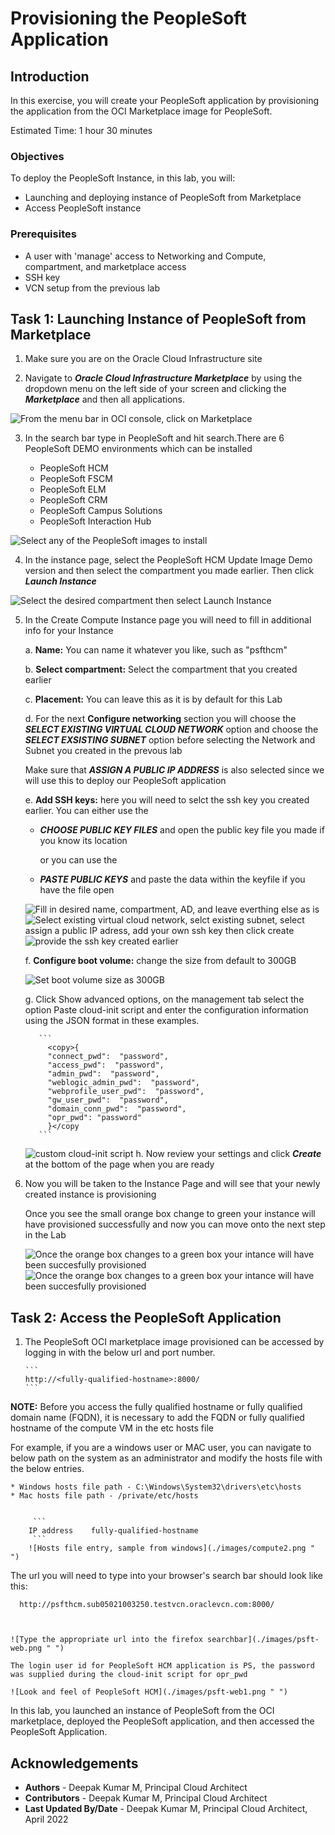# Provisioning the PeopleSoft Application

## Introduction

In this exercise, you will create your PeopleSoft application by provisioning the application from the OCI  Marketplace image for PeopleSoft.

Estimated Time: 1 hour 30 minutes

### Objectives

To deploy the PeopleSoft Instance, in this lab, you will:
*   Launching and deploying instance of PeopleSoft from Marketplace
*   Access PeopleSoft instance

### Prerequisites
* A user with 'manage' access to Networking and Compute, compartment, and marketplace access
* SSH key
* VCN setup from the previous lab

## Task 1:  Launching Instance of PeopleSoft from Marketplace

1. Make sure you are on the Oracle Cloud Infrastructure site

2. Navigate to ***Oracle Cloud Infrastructure Marketplace*** by using the dropdown menu on the left side of your screen and clicking the ***Marketplace*** and then all applications.

  ![From the menu bar in OCI console, click on Marketplace](./images/marketplace.png " ")

3. In the search bar type in PeopleSoft and hit search.There are 6 PeopleSoft DEMO environments which can be installed
   
    * PeopleSoft HCM
    * PeopleSoft FSCM
    * PeopleSoft ELM
    * PeopleSoft CRM
    * PeopleSoft Campus Solutions
    * PeopleSoft Interaction Hub

  ![Select any of the PeopleSoft images to install](./images/marketplace1.png " ")


4. In the instance page, select the PeopleSoft HCM Update Image Demo version and then select the compartment you made earlier. Then click ***Launch Instance***

  ![Select the desired compartment then select Launch Instance](./images/marketplace2.png " ")

5. In the Create Compute Instance page you will need to fill in additional info for your Instance

    a.  **Name:** You can name it whatever you like, such as "psfthcm"

    b.  **Select compartment:** Select the compartment that you created earlier

    c.  **Placement:** You can leave this as it is by default for this Lab

    d.   For the next **Configure networking** section you will choose the ***SELECT EXISTING VIRTUAL CLOUD NETWORK*** option and choose the ***SELECT EXSISTING SUBNET*** option before selecting the Network and Subnet you created in the prevous lab

    Make sure that ***ASSIGN A PUBLIC IP ADDRESS*** is also selected since we will use this to deploy our PeopleSoft application

    e. **Add SSH keys:** here you will need to selct the ssh key you created earlier. You can either use the

    *   ***CHOOSE PUBLIC KEY FILES*** and open the public key file you made if you know its location

        or you can use the

    *   ***PASTE PUBLIC KEYS*** and paste the data within the keyfile if you have the file open

    

    

    ![Fill in desired name, compartment, AD, and leave everthing else as is](./images/marketplace3.png " ")
    ![Select existing virtual cloud network, selct existing subnet, select assign a public IP adress, add your own ssh key then click create](./images/marketplace4.png " ")
    ![provide the ssh key created earlier](./images/marketplace5.png " ")
   
    f.  **Configure boot volume:** change the size from default to 300GB

    ![Set boot volume size as 300GB](./images/marketplace6.png " ")

    g. Click Show advanced options, on the management tab select the option Paste cloud-init script and enter the configuration information using the JSON format in these examples.
      
          ```   
            <copy>{
            "connect_pwd":  "password",
            "access_pwd":  "password",
            "admin_pwd":  "password",
            "weblogic_admin_pwd":  "password",
            "webprofile_user_pwd":  "password",
            "gw_user_pwd":  "password",
            "domain_conn_pwd":  "password",
            "opr_pwd": "password"
            }</copy
          ```
    
    ![custom cloud-init script](./images/marketplace7.png " ")
    h. Now review your settings and click ***Create*** at the bottom of the page when you are ready
6. Now you will be taken to the Instance Page and will see that your newly created instance is provisioning

     Once you see the small orange box change to green your instance will have provisioned successfully and now you can move onto the next step in the Lab

     ![Once the orange box changes to a green box your intance will have been succesfully provisioned](./images/compute.png " ")
     ![Once the orange box changes to a green box your intance will have been succesfully provisioned](./images/compute1.png " ")


## Task 2: Access the PeopleSoft Application 



1. The PeopleSoft OCI marketplace image provisioned can be accessed by logging in with the below url and port number. 

       ```
       http://<fully-qualified-hostname>:8000/
       ```



  **NOTE:** Before you access the fully qualified hostname or fully qualified domain name (FQDN), it is necessary to add the FQDN or fully qualified hostname of the compute VM in the etc hosts file
  
  For example, if you are a windows user or MAC user, you can navigate to below path on the  system as an administrator and modify the hosts file with the below entries.
   
    * Windows hosts file path - C:\Windows\System32\drivers\etc\hosts
    * Mac hosts file path - /private/etc/hosts


         ```
        IP address    fully-qualified-hostname
         ```
        ![Hosts file entry, sample from windows](./images/compute2.png " ")
  
  The url you will need to type into your browser's search bar should look like this:



      http://psfthcm.sub05021003250.testvcn.oraclevcn.com:8000/

    

    ![Type the appropriate url into the firefox searchbar](./images/psft-web.png " ")

    The login user id for PeopleSoft HCM application is PS, the password was supplied during the cloud-init script for opr_pwd

    ![Look and feel of PeopleSoft HCM](./images/psft-web1.png " ")




In this lab, you launched an instance of PeopleSoft from the OCI marketplace, deployed the PeopleSoft application, and then accessed the PeopleSoft Application.




## Acknowledgements
* **Authors** - Deepak Kumar M, Principal Cloud Architect
* **Contributors** - Deepak Kumar M, Principal Cloud Architect
* **Last Updated By/Date** - Deepak Kumar M, Principal Cloud Architect, April 2022


